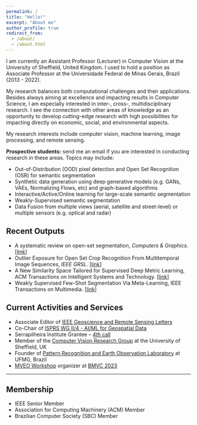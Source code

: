 ```yaml
---
permalink: /
title: "Hello!"
excerpt: "About me"
author_profile: true
redirect_from: 
  - /about/
  - /about.html
---
```


I am currently an Assistant Professor (Lecturer) in Computer Vision at the University of Sheffield, United Kingdom. I used to hold a position as Associate Professor at the Universidade Federal de Minas Gerais, Brazil (2013 - 2022).

My research balances both computational challenges and their applications. Besides always aiming at excellence and impacting results in Computer Science, I am especially interested in inter-, cross-, multidisciplinary research. I see the connection with other areas of knowledge as an opportunity to develop cutting-edge research with high possibilities for impacting directly on economic, social, and environmental aspects.

My research interests include computer vision, machine learning, image processing, and remote sensing.

**Prospective students:** send me an email if you are interested in conducting research in these areas. Topics may include:
* Out-of-Distribution (OOD) pixel detection and Open Set Recognition (OSR) for semantic segmentation
* Synthetic data generation using deep generative models (e.g. GANs, VAEs, Normalizing Flows, etc) and graph-based algorithms
* Interactive/Active/Online learning for large-scale semantic segmentation
* Weakly-Supervised semantic segmentation
* Data Fusion from multiple views (aerial, satellite and street-level) or multiple sensors (e.g. optical and radar)
  
Recent Outputs
------

* A systematic review on open-set segmentation, _Computers & Graphics_. [[link](https://doi.org/10.1016/j.cag.2023.06.026)]
* Outlier Exposure for Open Set Crop Recognition From Multitemporal Image Sequences, _IEEE GRSL_. [[link](https://doi.org/10.1109/LGRS.2023.3244532)]
* A New Similarity Space Tailored for Supervised Deep Metric Learning, ACM Transactions on Intelligent Systems and Technology. [[link](https://doi.org/10.1145/3559766)]
* Weakly Supervised Few-Shot Segmentation Via Meta-Learning, IEEE Transactions on Multimedia. [[link](https://doi.org/10.1109/TMM.2022.3162951)]

Current Activities and Services
------

* Associate Editor of [IEEE Geoscience and Remote Sensing Letters](https://ieeexplore.ieee.org/xpl/RecentIssue.jsp?punumber=8859)
* Co-Chair of [ISPRS WG II/4 - AI/ML for Geospatial Data](https://www2.isprs.org/commissions/comm2/wg4/)
* Serrapilheira Institute Grantee – [4th call](https://serrapilheira.org/en/pesquisadores/jefersson-dos-santos/)
* Member of the [Computer Vision Research Group](https://www.sheffield.ac.uk/dcs/research/groups/computer-vision) at the University of Sheffield, UK
* Founder of [Pattern Recognition and Earth Observation Laboratory](http://patreo.dcc.ufmg.br/) at UFMG, Brazil
* [MVEO Workshop](https://mveo.github.io/) organizer at [BMVC 2023](https://bmvc2023.org/)

---

Membership 
------
* IEEE Senior Member
* Association for Computing Machinery (ACM) Member
* Brazilian Computer Society (SBC) Member
